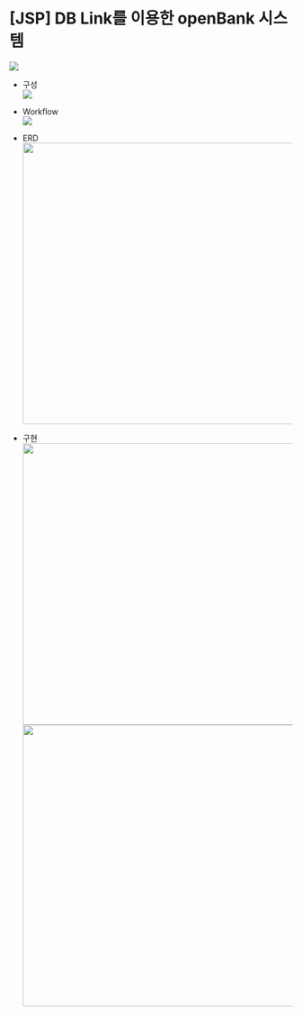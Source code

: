 # [JSP] DB Link를 이용한 openBank 시스템 <br>
<img src="https://github.com/juyub/JooBank/assets/126839881/81b6a124-67e6-4cc8-bb28-bd1ee75b14df"  /> <br>

- 구성 <br>
<img src="https://github.com/juyub/JooBank/assets/126839881/0b29f6ba-a1d6-44d8-97fb-406c2560d66c"  /> <br>

- Workflow <br>
<img src="https://github.com/juyub/JooBank/assets/126839881/ef8a48be-62e5-40a2-93be-71b93985dfc4"  /> <br>

- ERD <br> 
<img src="https://github.com/juyub/JooBank/assets/126839881/145802c5-3b90-4862-a6aa-6e86217736f1" width="500" /> <br>

- 구현 <br>
<img src="https://github.com/juyub/JooBank/assets/126839881/59a76ba7-093a-4207-9551-a40f01984c25" width="500" /> <br>
<img src="https://github.com/juyub/JooBank/assets/126839881/20fab094-e9d2-43ca-84d6-09a59c227357" width="500" /> <br>

